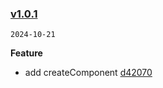### [v1.0.1](https://github.com/compare/v1.0.0...v1.0.1)

`2024-10-21`

**Feature**

- add createComponent [d42070](https://github.com/commit/d42070df8cceb08445ebfbe1d0aa03a652e551f8)
